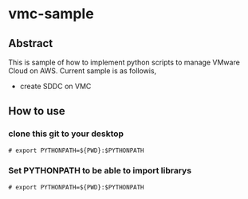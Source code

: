 # vmc-sample
## Abstract
This is sample of how to implement python scripts to manage VMware Cloud on AWS.
Current sample is as followis,
- create SDDC on VMC
## How to use
### clone this git to your desktop
```cmd
# export PYTHONPATH=${PWD}:$PYTHONPATH
```
### Set PYTHONPATH to be able to import librarys
```cmd
# export PYTHONPATH=${PWD}:$PYTHONPATH
```

